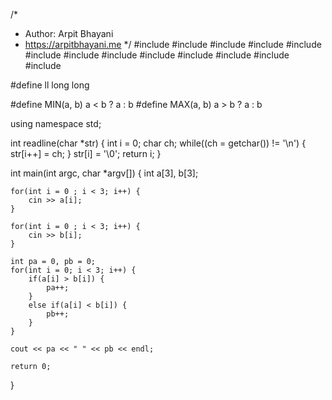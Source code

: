 /*
 *  Author: Arpit Bhayani
 *  https://arpitbhayani.me
 */
#include <cmath>
#include <cstdio>
#include <cstdlib>
#include <climits>
#include <deque>
#include <iostream>
#include <list>
#include <limits>
#include <map>
#include <queue>
#include <set>
#include <stack>
#include <vector>

#define ll long long

#define MIN(a, b) a < b ? a : b
#define MAX(a, b) a > b ? a : b

using namespace std;

int readline(char *str) {
    int i = 0;
    char ch;
    while((ch = getchar()) != '\n') {
        str[i++] = ch;
    }
    str[i] = '\0';
    return i;
}

int main(int argc, char *argv[]) {
    int a[3], b[3];

    for(int i = 0 ; i < 3; i++) {
        cin >> a[i];
    }

    for(int i = 0 ; i < 3; i++) {
        cin >> b[i];
    }

    int pa = 0, pb = 0;
    for(int i = 0; i < 3; i++) {
        if(a[i] > b[i]) {
            pa++;
        }
        else if(a[i] < b[i]) {
            pb++;
        }
    }

    cout << pa << " " << pb << endl;

    return 0;
}
